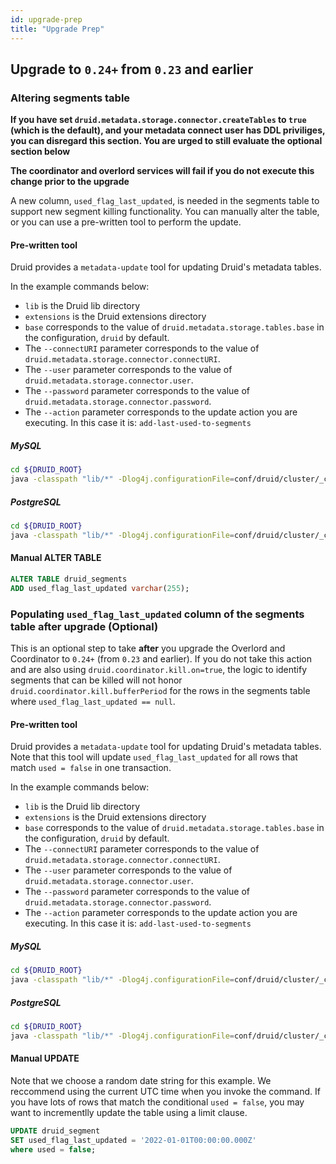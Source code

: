 ```yaml
---
id: upgrade-prep
title: "Upgrade Prep"
---
```


<!--
  ~ Licensed to the Apache Software Foundation (ASF) under one
  ~ or more contributor license agreements.  See the NOTICE file
  ~ distributed with this work for additional information
  ~ regarding copyright ownership.  The ASF licenses this file
  ~ to you under the Apache License, Version 2.0 (the
  ~ "License"); you may not use this file except in compliance
  ~ with the License.  You may obtain a copy of the License at
  ~
  ~   http://www.apache.org/licenses/LICENSE-2.0
  ~
  ~ Unless required by applicable law or agreed to in writing,
  ~ software distributed under the License is distributed on an
  ~ "AS IS" BASIS, WITHOUT WARRANTIES OR CONDITIONS OF ANY
  ~ KIND, either express or implied.  See the License for the
  ~ specific language governing permissions and limitations
  ~ under the License.
  -->
  
## Upgrade to `0.24+` from `0.23` and earlier

### Altering segments table

**If you have set `druid.metadata.storage.connector.createTables` to `true` (which is the default), and your metadata connect user has DDL priviliges, you can disregard this section. You are urged to still evaluate the optional section below**

**The coordinator and overlord services will fail if you do not execute this change prior to the upgrade**

A new column, `used_flag_last_updated`, is needed in the segments table to support new
segment killing functionality. You can manually alter the table, or you can use
a pre-written tool to perform the update. 

#### Pre-written tool

Druid provides a `metadata-update` tool for updating Druid's metadata tables.

In the example commands below:

- `lib` is the Druid lib directory
- `extensions` is the Druid extensions directory
- `base` corresponds to the value of `druid.metadata.storage.tables.base` in the configuration, `druid` by default.
- The `--connectURI` parameter corresponds to the value of `druid.metadata.storage.connector.connectURI`.
- The `--user` parameter corresponds to the value of `druid.metadata.storage.connector.user`.
- The `--password` parameter corresponds to the value of `druid.metadata.storage.connector.password`.
- The `--action` parameter corresponds to the update action you are executing. In this case it is: `add-last-used-to-segments`

##### MySQL

```bash
cd ${DRUID_ROOT}
java -classpath "lib/*" -Dlog4j.configurationFile=conf/druid/cluster/_common/log4j2.xml -Ddruid.extensions.directory="extensions" -Ddruid.extensions.loadList=[\"mysql-metadata-storage\"] -Ddruid.metadata.storage.type=mysql org.apache.druid.cli.Main tools metadata-update --connectURI="<mysql-uri>" --user <user> --password <pass> --base druid --action add-used-flag-last-updated-to-segments
```

##### PostgreSQL

```bash
cd ${DRUID_ROOT}
java -classpath "lib/*" -Dlog4j.configurationFile=conf/druid/cluster/_common/log4j2.xml -Ddruid.extensions.directory="extensions" -Ddruid.extensions.loadList=[\"postgresql-metadata-storage\"] -Ddruid.metadata.storage.type=postgresql org.apache.druid.cli.Main tools metadata-update --connectURI="<postgresql-uri>" --user <user> --password <pass> --base druid --action add-used-flag-last-updated-to-segments
```


#### Manual ALTER TABLE

```SQL
ALTER TABLE druid_segments
ADD used_flag_last_updated varchar(255);
```

### Populating `used_flag_last_updated` column of the segments table after upgrade (Optional)

This is an optional step to take **after** you upgrade the Overlord and Coordinator to `0.24+` (from `0.23` and earlier). If you do not take this action and are also using `druid.coordinator.kill.on=true`, the logic to identify segments that can be killed will not honor `druid.coordinator.kill.bufferPeriod` for the rows in the segments table where `used_flag_last_updated == null`.

#### Pre-written tool

Druid provides a `metadata-update` tool for updating Druid's metadata tables. Note that this tool will update `used_flag_last_updated` for all rows that match `used = false` in one transaction.

In the example commands below:

- `lib` is the Druid lib directory
- `extensions` is the Druid extensions directory
- `base` corresponds to the value of `druid.metadata.storage.tables.base` in the configuration, `druid` by default.
- The `--connectURI` parameter corresponds to the value of `druid.metadata.storage.connector.connectURI`.
- The `--user` parameter corresponds to the value of `druid.metadata.storage.connector.user`.
- The `--password` parameter corresponds to the value of `druid.metadata.storage.connector.password`.
- The `--action` parameter corresponds to the update action you are executing. In this case it is: `add-last-used-to-segments`

##### MySQL

```bash
cd ${DRUID_ROOT}
java -classpath "lib/*" -Dlog4j.configurationFile=conf/druid/cluster/_common/log4j2.xml -Ddruid.extensions.directory="extensions" -Ddruid.extensions.loadList=[\"mysql-metadata-storage\"] -Ddruid.metadata.storage.type=mysql org.apache.druid.cli.Main tools metadata-update --connectURI="<mysql-uri>" --user <user> --password <pass> --base druid --action populate-used-flag-last-updated-column-in-segments
```

##### PostgreSQL

```bash
cd ${DRUID_ROOT}
java -classpath "lib/*" -Dlog4j.configurationFile=conf/druid/cluster/_common/log4j2.xml -Ddruid.extensions.directory="extensions" -Ddruid.extensions.loadList=[\"postgresql-metadata-storage\"] -Ddruid.metadata.storage.type=postgresql org.apache.druid.cli.Main tools metadata-update --connectURI="<postgresql-uri>" --user <user> --password <pass> --base druid --action populate-used-flag-last-updated-column-in-segments
```


#### Manual UPDATE

Note that we choose a random date string for this example. We reccommend using the current UTC time when you invoke the command. If you have lots of rows that match the conditional `used = false`, you may want to incrementlly update the table using a limit clause.

```SQL
UPDATE druid_segment
SET used_flag_last_updated = '2022-01-01T00:00:00.000Z'
where used = false;
```
